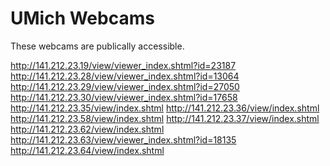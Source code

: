UMich Webcams
=============

These webcams are publically accessible.

http://141.212.23.19/view/viewer_index.shtml?id=23187
http://141.212.23.28/view/viewer_index.shtml?id=13064
http://141.212.23.29/view/viewer_index.shtml?id=27050
http://141.212.23.30/view/viewer_index.shtml?id=17658
http://141.212.23.35/view/index.shtml
http://141.212.23.36/view/index.shtml
http://141.212.23.58/view/index.shtml
http://141.212.23.37/view/index.shtml
http://141.212.23.62/view/index.shtml
http://141.212.23.63/view/viewer_index.shtml?id=18135
http://141.212.23.64/view/index.shtml
